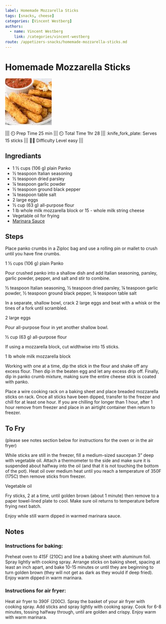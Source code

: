 ```yaml
---
label: Homemade Mozzarella Sticks 
tags: [snacks, cheese]
categories: [Vincent Westberg]
authors:
  - name: Vincent Westberg 
    link: /categories/vincent-westberg
route: /appetizers-snacks/homemade-mozzarella-sticks.md
---
```



# Homemade Mozzarella Sticks
![](/src/static/banners/mzstick.jpeg)

||| :timer_clock: Prep Time
25 min
||| :timer_clock: Total Time
1hr 28
||| :knife_fork_plate: Serves
15 sticks
||| :cook: Difficulty Level
easy
|||

## Ingrediants
- 1 ½ cups (106 g) plain Panko
- ½ teaspoon Italian seasoning
- ½ teaspoon dried parsley
- ¼ teaspoon garlic powder
- ½ teaspoon ground black pepper
- ¼ teaspoon table salt
- 2 large eggs
- ½ cup (63 g) all-purpose flour
- 1 lb whole milk mozzarella block or 15 - whole milk string cheese
- Vegetable oil for frying
- [Marinara Sauce](https://4thehalibit.github.io/Westbergs-Cookbook/appetizers-snacks/marinara-sauce.md/)

## Steps

Place panko crumbs in a Ziploc bag and use a rolling pin or mallet to crush until you have fine crumbs.

1 ½ cups (106 g) plain Panko

Pour crushed panko into a shallow dish and add Italian seasoning, parsley, garlic powder, pepper, and salt and stir to combine.

½ teaspoon Italian seasoning, ½ teaspoon dried parsley, ¼ teaspoon garlic powder, ½ teaspoon ground black pepper, ¼ teaspoon table salt

In a separate, shallow bowl, crack 2 large eggs and beat with a whisk or the tines of a fork until scrambled.

2 large eggs

Pour all-purpose flour in yet another shallow bowl.

½ cup (63 g) all-purpose flour

If using a mozzarella block, cut widthwise into 15 sticks.

1 lb whole milk mozzarella block

Working with one at a time, dip the stick in the flour and shake off any excess flour. Then dip in the beaten egg and let any excess drip off. Finally, dip in panko crumb mixture, making sure the entire cheese stick is coated with panko.

Place a wire cooking rack on a baking sheet and place breaded mozzarella sticks on rack. Once all sticks have been dipped, transfer to the freezer and chill for at least one hour. If you are chilling for longer than 1 hour, after 1 hour remove from freezer and place in an airtight container then return to freezer.

## To Fry
(please see notes section below for instructions for the oven or in the air fryer)

While sticks are still in the freezer, fill a medium-sized saucepan 3” deep with vegetable oil. Attach a thermometer to the side and make sure it is suspended about halfway into the oil (and that it is not touching the bottom of the pot). Heat oil over medium heat until you reach a temperature of 350F (175C) then remove sticks from freezer.

Vegetable oil

Fry sticks, 2 at a time, until golden brown (about 1 minute) then remove to a paper towel-lined plate to cool. Make sure oil returns to temperature before frying next batch.

Enjoy while still warm dipped in warmed marinara sauce.


## Notes

### Instructions for baking:
Preheat oven to 415F (210C) and line a baking sheet with aluminum foil. Spray lightly with cooking spray. Arrange sticks on baking sheet, spacing at least an inch apart, and bake 10-15 minutes or until they are beginning to turn golden brown (they will not get as dark as they would if deep fried). Enjoy warm dipped in warm marinara. 
### Instructions for air fryer:
Heat air fryer to 390F (200C). Spray the basket of your air fryer with cooking spray. Add sticks and spray lightly with cooking spray. Cook for 6-8 minutes, tossing halfway through, until are golden and crispy. Enjoy warm with warm marinara.






<!--- Different Styles of Resources for Bottom of Recipe
## Resources 
[!ref target="blank" text="Recipe"](https://www.tastesoflizzyt.com/spiced-cranberry-apple-cider/)
[!ref target="blank" text="Archive"](https://archive.is/xONP1)

## Resources
==- Recipe (front)
![](/static/recipes/butter-pecan-cake-front.jpg)
==- Recipe (back)
![](/static/recipes/butter-pecan-cake-back.jpg)

-->
